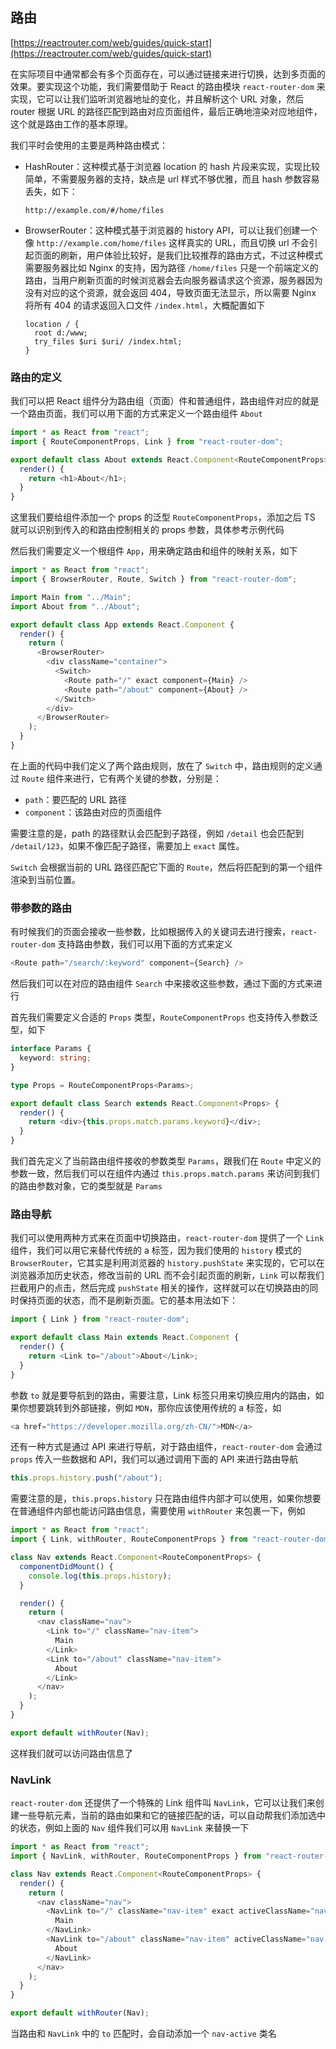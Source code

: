 ## 路由

[https://reactrouter.com/web/guides/quick-start](https://reactrouter.com/web/guides/quick-start)

在实际项目中通常都会有多个页面存在，可以通过链接来进行切换，达到多页面的效果。要实现这个功能，我们需要借助于 React 的路由模块 `react-router-dom` 来实现，它可以让我们监听浏览器地址的变化，并且解析这个 URL 对象，然后 router 根据 URL 的路径匹配到路由对应页面组件，最后正确地渲染对应地组件，这个就是路由工作的基本原理。

我们平时会使用的主要是两种路由模式：

- HashRouter：这种模式基于浏览器 location 的 hash 片段来实现，实现比较简单，不需要服务器的支持，缺点是 url 样式不够优雅，而且 hash 参数容易丢失，如下：
  
  ```
  http://example.com/#/home/files
  ```

- BrowserRouter：这种模式基于浏览器的 history API，可以让我们创建一个像 `http://example.com/home/files` 这样真实的 URL，而且切换 url 不会引起页面的刷新，用户体验比较好，是我们比较推荐的路由方式，不过这种模式需要服务器比如 Nginx 的支持，因为路径 `/home/files` 只是一个前端定义的路由，当用户刷新页面的时候浏览器会去向服务器请求这个资源，服务器因为没有对应的这个资源，就会返回 404，导致页面无法显示，所以需要 Nginx 将所有 404 的请求返回入口文件 `/index.html`，大概配置如下
  
  ```plain
  location / {
    root d:/www;
    try_files $uri $uri/ /index.html;
  }
  ```

### 路由的定义

我们可以把 React 组件分为路由组（页面）件和普通组件，路由组件对应的就是一个路由页面，我们可以用下面的方式来定义一个路由组件 `About`

```ts
import * as React from "react";
import { RouteComponentProps, Link } from "react-router-dom";

export default class About extends React.Component<RouteComponentProps> {
  render() {
    return <h1>About</h1>;
  }
}
```

这里我们要给组件添加一个 props 的泛型 `RouteComponentProps`，添加之后 TS 就可以识别到传入的和路由控制相关的 props 参数，具体参考示例代码

然后我们需要定义一个根组件 `App`，用来确定路由和组件的映射关系，如下

```ts
import * as React from "react";
import { BrowserRouter, Route, Switch } from "react-router-dom";

import Main from "../Main";
import About from "../About";

export default class App extends React.Component {
  render() {
    return (
      <BrowserRouter>
        <div className="container">
          <Switch>
            <Route path="/" exact component={Main} />
            <Route path="/about" component={About} />
          </Switch>
        </div>
      </BrowserRouter>
    );
  }
}
```

在上面的代码中我们定义了两个路由规则，放在了 `Switch` 中，路由规则的定义通过 `Route` 组件来进行，它有两个关键的参数，分别是：

- `path`：要匹配的 URL 路径
- `component`：该路由对应的页面组件

需要注意的是，path 的路径默认会匹配到子路径，例如 `/detail` 也会匹配到 `/detail/123`，如果不像匹配子路径，需要加上 `exact` 属性。

`Switch` 会根据当前的 URL 路径匹配它下面的 `Route`，然后将匹配到的第一个组件渲染到当前位置。

### 带参数的路由

有时候我们的页面会接收一些参数，比如根据传入的关键词去进行搜索，`react-router-dom` 支持路由参数，我们可以用下面的方式来定义

```ts
<Route path="/search/:keyword" component={Search} />
```

然后我们可以在对应的路由组件 `Search` 中来接收这些参数，通过下面的方式来进行

首先我们需要定义合适的 `Props` 类型，`RouteComponentProps` 也支持传入参数泛型，如下

```ts
interface Params {
  keyword: string;
}

type Props = RouteComponentProps<Params>;

export default class Search extends React.Component<Props> {
  render() {
    return <div>{this.props.match.params.keyword}</div>;
  }
}
```

我们首先定义了当前路由组件接收的参数类型 `Params`，跟我们在 `Route` 中定义的参数一致，然后我们可以在组件内通过 `this.props.match.params` 来访问到我们的路由参数对象，它的类型就是 `Params`

### 路由导航

我们可以使用两种方式来在页面中切换路由，`react-router-dom` 提供了一个 `Link` 组件，我们可以用它来替代传统的 a 标签，因为我们使用的 `history` 模式的 `BrowserRouter`，它其实是利用浏览器的 `history.pushState` 来实现的，它可以在浏览器添加历史状态，修改当前的 URL 而不会引起页面的刷新，`Link` 可以帮我们拦截用户的点击，然后完成 `pushState` 相关的操作，这样就可以在切换路由的同时保持页面的状态，而不是刷新页面。它的基本用法如下：

```ts
import { Link } from "react-router-dom";

export default class Main extends React.Component {
  render() {
    return <Link to="/about">About</Link>;
  }
}
```

参数 `to` 就是要导航到的路由，需要注意，Link 标签只用来切换应用内的路由，如果你想要跳转到外部链接，例如 `MDN`，那你应该使用传统的 a 标签，如

```ts
<a href="https://developer.mozilla.org/zh-CN/">MDN</a>
```

还有一种方式是通过 API 来进行导航，对于路由组件，`react-router-dom` 会通过 `props` 传入一些数据和 API，我们可以通过调用下面的 API 来进行路由导航

```ts
this.props.history.push("/about");
```

需要注意的是，`this.props.history` 只在路由组件内部才可以使用，如果你想要在普通组件内部也能访问路由信息，需要使用 `withRouter` 来包裹一下，例如

```ts
import * as React from "react";
import { Link, withRouter, RouteComponentProps } from "react-router-dom";

class Nav extends React.Component<RouteComponentProps> {
  componentDidMount() {
    console.log(this.props.history);
  }

  render() {
    return (
      <nav className="nav">
        <Link to="/" className="nav-item">
          Main
        </Link>
        <Link to="/about" className="nav-item">
          About
        </Link>
      </nav>
    );
  }
}

export default withRouter(Nav);
```

这样我们就可以访问路由信息了

### NavLink

`react-router-dom` 还提供了一个特殊的 Link 组件叫 `NavLink`，它可以让我们来创建一些导航元素，当前的路由如果和它的链接匹配的话，可以自动帮我们添加选中的状态，例如上面的 `Nav` 组件我们可以用 `NavLink` 来替换一下

```ts
import * as React from "react";
import { NavLink, withRouter, RouteComponentProps } from "react-router-dom";

class Nav extends React.Component<RouteComponentProps> {
  render() {
    return (
      <nav className="nav">
        <NavLink to="/" className="nav-item" exact activeClassName="nav-active">
          Main
        </NavLink>
        <NavLink to="/about" className="nav-item" activeClassName="nav-active">
          About
        </NavLink>
      </nav>
    );
  }
}

export default withRouter(Nav);
```

当路由和 `NavLink` 中的 `to` 匹配时，会自动添加一个 `nav-active` 类名
